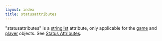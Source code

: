 ```yaml
---
layout: index
title: statusattributes
---
```


"statusattributes" is a [stringlist](../types/stringlist.html) attribute, only applicable for the [game](../elements/game_element.html) and [player](../player.html) objects. See [Status Attributes](../status_attributes.html).
